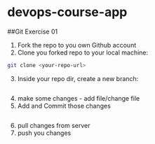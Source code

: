 # devops-course-app

##Git Exercise 01

1. Fork the repo to you own Github account
2. Clone you forked repo to your local machine:

```bash
git clone <your-repo-url>
```

3. Inside your repo dir, create a new branch:
   ```

   ```
4. make some changes - add file/change file
5. Add and Commit those changes

```

```

6. pull changes from server 
7. push you changes
